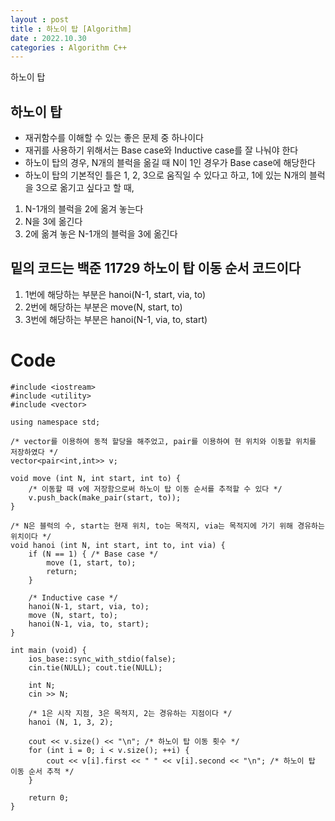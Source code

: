 ```yaml
---
layout : post
title : 하노이 탑 [Algorithm]
date : 2022.10.30
categories : Algorithm C++
---
```


하노이 탑


## 하노이 탑 

- 재귀함수를 이해할 수 있는 좋은 문제 중 하나이다
- 재귀를 사용하기 위해서는 Base case와 Inductive case를 잘 나눠야 한다
- 하노이 탑의 경우, N개의 블럭을 옮길 때 N이 1인 경우가 Base case에 해당한다
- 하노이 탑의 기본적인 틀은 1, 2, 3으로 움직일 수 있다고 하고, 1에 있는 N개의 블럭을 3으로 옮기고 싶다고 할 때,

1. N-1개의 블럭을 2에 옮겨 놓는다
2. N을 3에 옮긴다
3. 2에 옮겨 놓은 N-1개의 블럭을 3에 옮긴다        

## 밑의 코드는 백준 11729 하노이 탑 이동 순서 코드이다
1. 1번에 해당하는 부분은 hanoi(N-1, start, via, to)
2. 2번에 해당하는 부분은 move(N, start, to)
3. 3번에 해당하는 부분은 hanoi(N-1, via, to, start)     

# Code      
```
#include <iostream>
#include <utility>
#include <vector>

using namespace std;

/* vector를 이용하여 동적 할당을 해주었고, pair를 이용하여 현 위치와 이동할 위치를 저장하였다 */
vector<pair<int,int>> v; 

void move (int N, int start, int to) {
    /* 이동할 때 v에 저장함으로써 하노이 탑 이동 순서를 추적할 수 있다 */
    v.push_back(make_pair(start, to)); 
}

/* N은 블럭의 수, start는 현재 위치, to는 목적지, via는 목적지에 가기 위해 경유하는 위치이다 */
void hanoi (int N, int start, int to, int via) { 
    if (N == 1) { /* Base case */
        move (1, start, to);
        return;
    }

    /* Inductive case */
    hanoi(N-1, start, via, to);
    move (N, start, to);
    hanoi(N-1, via, to, start);
}

int main (void) {
    ios_base::sync_with_stdio(false);
    cin.tie(NULL); cout.tie(NULL);

    int N;
    cin >> N;

    /* 1은 시작 지점, 3은 목적지, 2는 경유하는 지점이다 */
    hanoi (N, 1, 3, 2); 

    cout << v.size() << "\n"; /* 하노이 탑 이동 횟수 */
    for (int i = 0; i < v.size(); ++i) {
        cout << v[i].first << " " << v[i].second << "\n"; /* 하노이 탑 이동 순서 추적 */
    }

    return 0;
}
```




